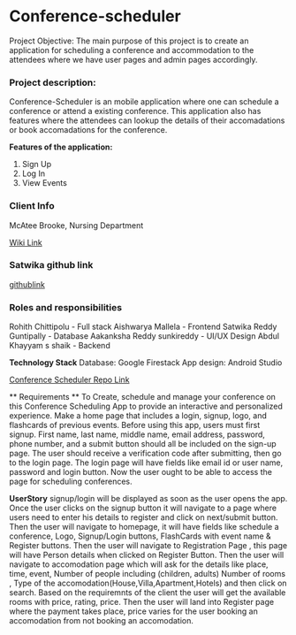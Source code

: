 # Conference-scheduler
Project Objective:
The main purpose of this project is to create an application for scheduling a conference and accommodation to the attendees where we have user pages and admin pages accordingly.
### Project description:
Conference-Scheduler is an mobile application where one can schedule a conference or attend a existing conference.
This application also has features where the attendees can lookup the details of their accomadations or book accomadations for the conference.

**Features of the application:**
<ol>
<li>Sign Up</li>
<li>Log In</li>
<li>View Events</li>
</ol>

### Client Info
McAtee Brooke, Nursing Department

[Wiki Link](https://github.com/Rohith-Chittipolu/Conference-scheduler/wiki/Wiki-Home-Page)

### Satwika github link
[githublink](https://github.com/GuntipallySatwika)

### Roles and responsibilities
Rohith Chittipolu - Full stack
Aishwarya Mallela - Frontend
Satwika Reddy Guntipally - Database
Aakanksha Reddy sunkireddy - UI/UX Design
Abdul Khayyam s shaik - Backend

**Technology Stack**
Database: Google Firestack
App design: Android Studio


[Conference Scheduler Repo Link](https://github.com/Rohith-Chittipolu/Conference-scheduler)

** Requirements **
To Create, schedule and manage your conference on this Conference Scheduling App to provide an interactive and personalized experience.
Make a home page that includes a login, signup, logo, and flashcards of previous events.
Before using this app, users must first signup.
First name, last name, middle name, email address, password, phone number, and a submit button should all be included on the sign-up page.
The user should receive a verification code after submitting, then go to the login page.
The login page will have fields like email id or user name, password and login button.
Now the user ought to be able to access the page for scheduling conferences.

**UserStory**
signup/login will be displayed as soon as the user opens the app.
Once the user clicks on the signup button it will navigate to a page where users need to enter his details to register and click on next/submit button.
Then the user will navigate to homepage, it will have fields like schedule a conference, Logo, Signup/Login buttons, FlashCards with event name & Register buttons.
Then the user will navigate to Registration Page , this page will have Person details when clicked on Register Button.
Then the user will navigate to accomodation page which will ask for the details like place, time, event, Number of people including (children, adults)  Number of rooms , Type of the accomodation(House,Villa,Apartment,Hotels) and then click on search.
Based on the requiremnts of the client the user will get the available rooms with price, rating, price.
Then the user will land into Register page where the payment takes place, price varies for the user booking an accomodation from not booking an accomodation.


